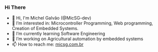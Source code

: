 ### Hi There 
- 👋 Hi, I'm Michel Galvão (@MicSG-dev)
- 👀 I’m interested in: Microcontroller Programming, Web programming, Creation of Embedded Systems.
- 🌱 I’m currently learning Software Engineering
- 💞️ I’m working on Agricultural automation by embedded systems
- 📫 How to reach me: [micsg.com.br](https://micsg.com.br)
